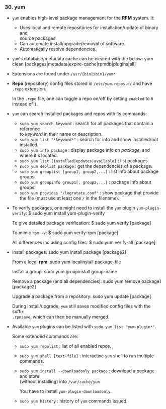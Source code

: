 ### 30. yum

  * `yum` enables high-level package management for the **RPM** system. It:

    * Uses local and remote repositories for installation/update of binary and  
      source packages.
    * Can automate install/upgrade/removal of software.
    * Automatically resolve dependencies.

  * `yum`'s database/metadata cache can be cleared with the below:
        yum clean [packages|metadata|expire-cache|rpmdb|plugins|all]

  * Extensions are found under `/usr/{bin|sbin}/yum*`

  * **Repo** (repository) config files stored in `/etc/yum.repos.d/` and have
    `.repo` extension.

    In the `.repo` file, one can toggle a repo on/off by setting `enabled` to `0`
    instead of `1`.

  * `yum` can search installed packages and repos with its commands:
    * `sudo yum search keyword` : search for all packages that contain a reference  
      to *keyword* in their name or description.
    * `sudo yum list "*keyword*"` : search for info and show installed/not installed.
    * `sudo yum info package` : display package info on *package*, and where it's located.
    * `sudo yum list [installed|updates|available]` : list packages.
    * `sudo yum deplist package` : get the dependencies of a package.
    * `sudo yum grouplist [group1, group2,...]` : list info about package groups.
    * `sudo yum groupinfo group1[, group2,...]` : package info about groups.
    * `sudo yum provides "/logrotate.conf"` : show package that provide the file
      (must use at least one `/` in the filename).

  * To verify packages, one might need to install the `yum` plugin `yum-plugin-verify`:
        $ sudo yum install yum-plugin-verify

    To give detailed package verification:
        $ sudo yum verify [package]

    To mimic `rpm -V`:
        $ sudo yum verify-rpm [package]

    All differences including config files:
        $ sudo yum verify-all [package]

  * Install packages:
        sudo yum install package [package2]

    From a local **rpm**:
        sudo yum localinstall package-file

    Install a group:
        sudo yum groupinstall group-name

    Remove a package (and all dependencies):
        sudo yum remove package1 [package2]

    Upgrade a package from a repository:
        sudo yum update [package]

    During install/upgrade, `yum` still saves modified config files with the suffix  
    `.rpmsave`, which can then be manually merged.

  * Available `yum` plugins can be listed with `sudo yum list "yum-plugin*"`.

    Some extended commands are:
      * `sudo yum repolist` : list of all enabled repos.
      * `sudo yum shell [text-file]` : interactive `yum` shell to run multiple  
        commands.
      * `sudo yum install --downloadonly package` : download a package and store  
        (without installing) into `/var/cache/yum`

        You have to install `yum-plugin-downloadonly`.
      * `sudo yum history` : history of `yum` commands issued.
